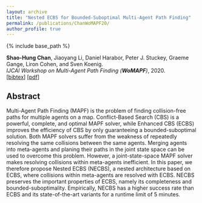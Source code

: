 ```yaml
---
layout: archive
title: "Nested ECBS for Bounded-Suboptimal Multi-Agent Path Finding"
permalink: /publications/ChanWoMAPF20/
author_profile: true
---
```


{% include base_path %}

**Shao-Hung Chan**, Jiaoyang Li, Daniel Harabor, Peter J. Stuckey, Graeme Gange, Liron Cohen, and Sven Koenig.  
<i>IJCAI Workshop on Multi-Agent Path Finding (**WoMAPF**)</i>, 2020.  
[<a href="javascript:void(0)" onclick="(function(target, id) { if ($('#' + id).css('display') == 'block') { $('#' + id).hide('fast'); $(target).text('bibtex') } else { $('#' + id).show('fast'); $(target).text('bibtex▲') } })(this, 'bibtex-ChanWoMAPF20');">bibtex</a>]
[[pdf](https://jiaoyang-li.github.io/files/ChanWoMAPF20.pdf)]
<div id="bibtex-ChanWoMAPF20" style="display:none">
<pre>@inproceedings{ChanWoMAPF20,
  author    = {Shao-Hung Chan and Jiaoyang Li and Daniel Harabor and Peter J. Stuckey and Graeme Gange and Liron Cohen and Sven Koenig},
  title     = {Nested ECBS for Bounded-Suboptimal Multi-Agent Path Finding},
  booktitle = {IJCAI Workshop on Multi-Agent Path Finding},
  year      = {2020}
}
</pre></div>

## Abstract

Multi-Agent Path Finding (MAPF) is the problem of finding collision-free paths for multiple agents on a map. Conflict-Based Search (CBS) is a powerful, complete, and optimal MAPF solver, while Enhanced CBS (ECBS) improves the efficiency of CBS by only guaranteeing a bounded-suboptimal solution. Both MAPF solvers suffer from the weakness of repeatedly resolving the same collisions between the same agents. Merging agents into meta-agents and planing their paths in the joint state space can be used to overcome this problem. However, a joint-state-space MAPF solver makes resolving collisions within meta-agents inefficient. In this paper, we therefore propose Nested ECBS (NECBS), a nested architecture based on ECBS, where collisions within meta-agents are resolved with ECBS. NECBS preserves the important properties of ECBS, namely its completeness and bounded-suboptimality. Empirically, NECBS has a higher success rate than ECBS and its state-of-the-art variants for a runtime limit of 5 minutes.